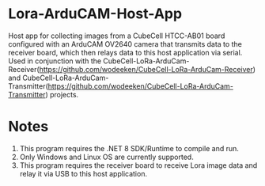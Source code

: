 # Lora-ArduCAM-Host-App

Host app for collecting images from a CubeCell HTCC-AB01 board configured with an ArduCAM OV2640 camera that transmits data to the receiver board, which then relays data to this host application via serial. Used in conjunction with the CubeCell-LoRa-ArduCam-Receiver(https://github.com/wodeeken/CubeCell-LoRa-ArduCam-Receiver) and CubeCell-LoRa-ArduCam-Transmitter(https://github.com/wodeeken/CubeCell-LoRa-ArduCam-Transmitter) projects.

# Notes
1. This program requires the .NET 8 SDK/Runtime to compile and run. 
2. Only Windows and Linux OS are currently supported.
3. This program requires the receiver board to receive Lora image data and relay it via USB to this host application.
